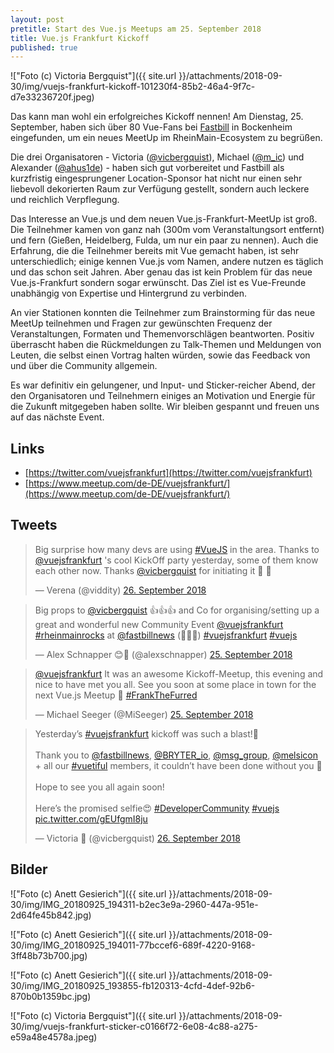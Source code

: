 ```yaml
---
layout: post
pretitle: Start des Vue.js Meetups am 25. September 2018
title: Vue.js Frankfurt Kickoff
published: true
---
```


!["Foto (c) Victoria Bergquist"]({{ site.url }}/attachments/2018-09-30/img/vuejs-frankfurt-kickoff-101230f4-85b2-46a4-9f7c-d7e33236720f.jpeg)

Das kann man wohl ein erfolgreiches Kickoff nennen! Am Dienstag, 25. September, haben sich über 80 Vue-Fans bei [Fastbill](https://www.fastbill.com/) in Bockenheim eingefunden, um ein neues MeetUp im RheinMain-Ecosystem zu begrüßen.

Die drei Organisatoren - Victoria ([@vicbergquist]([https://twitter.com/vicbergquist/)), Michael ([@m_ic](https://twitter.com/m_ic/)) und Alexander ([@ahus1de](https://twitter.com/ahus1de/)) - haben sich gut vorbereitet und Fastbill als kurzfristig eingesprungener Location-Sponsor hat nicht nur einen sehr liebevoll dekorierten Raum zur Verfügung gestellt, sondern auch leckere und reichlich Verpflegung.

Das Interesse an Vue.js und dem neuen Vue.js-Frankfurt-MeetUp ist groß. Die Teilnehmer kamen von ganz nah (300m vom Veranstaltungsort entfernt) und fern (Gießen, Heidelberg, Fulda, um nur ein paar zu nennen). Auch die Erfahrung, die die Teilnehmer bereits mit Vue gemacht haben, ist sehr unterschiedlich; einige kennen Vue.js vom Namen, andere nutzen es täglich und das schon seit Jahren. Aber genau das ist kein Problem für das neue Vue.js-Frankfurt sondern sogar erwünscht. Das Ziel ist es Vue-Freunde unabhängig von Expertise und Hintergrund zu verbinden.

An vier Stationen konnten die Teilnehmer zum Brainstorming für das neue MeetUp teilnehmen und Fragen zur gewünschten Frequenz der Veranstaltungen, Formaten und Themenvorschlägen beantworten. Positiv überrascht haben die Rückmeldungen zu Talk-Themen und Meldungen von Leuten, die selbst einen Vortrag halten würden, sowie das Feedback von und über die Community allgemein.

Es war definitiv ein gelungener, und Input- und Sticker-reicher Abend, der den Organisatoren und Teilnehmern einiges an Motivation und Energie für die Zukunft mitgegeben haben sollte. Wir bleiben gespannt und freuen uns auf das nächste Event.

## Links

- [https://twitter.com/vuejsfrankfurt](https://twitter.com/vuejsfrankfurt)
- [https://www.meetup.com/de-DE/vuejsfrankfurt/](https://www.meetup.com/de-DE/vuejsfrankfurt/)

## Tweets

<blockquote class="twitter-tweet" data-lang="de"><p lang="en" dir="ltr">Big surprise how many devs are using <a href="https://twitter.com/hashtag/VueJS?src=hash&amp;ref_src=twsrc%5Etfw">#VueJS</a> in the area. Thanks to <a href="https://twitter.com/vuejsfrankfurt?ref_src=twsrc%5Etfw">@vuejsfrankfurt</a> &#39;s cool KickOff party yesterday, some of them know each other now. Thanks <a href="https://twitter.com/vicbergquist?ref_src=twsrc%5Etfw">@vicbergquist</a> for initiating it 💪 💪</p>&mdash; Verena (@viddity) <a href="https://twitter.com/viddity/status/1044844267481571329?ref_src=twsrc%5Etfw">26. September 2018</a></blockquote>



<blockquote class="twitter-tweet" data-lang="de"><p lang="en" dir="ltr">Big props to <a href="https://twitter.com/vicbergquist?ref_src=twsrc%5Etfw">@vicbergquist</a> 👍👍👍 and Co for organising/setting up a great and wonderful new Community Event <a href="https://twitter.com/vuejsfrankfurt?ref_src=twsrc%5Etfw">@vuejsfrankfurt</a> <a href="https://twitter.com/hashtag/rheinmainrocks?src=hash&amp;ref_src=twsrc%5Etfw">#rheinmainrocks</a> at <a href="https://twitter.com/fastbillnews?ref_src=twsrc%5Etfw">@fastbillnews</a> (👏👏👏) <a href="https://twitter.com/hashtag/vuejsfrankfurt?src=hash&amp;ref_src=twsrc%5Etfw">#vuejsfrankfurt</a> <a href="https://twitter.com/hashtag/vuejs?src=hash&amp;ref_src=twsrc%5Etfw">#vuejs</a></p>&mdash; Alex Schnapper 😊📱 (@alexschnapper) <a href="https://twitter.com/alexschnapper/status/1044685860329979904?ref_src=twsrc%5Etfw">25. September 2018</a></blockquote>



<blockquote class="twitter-tweet" data-lang="de"><p lang="en" dir="ltr"><a href="https://twitter.com/vuejsfrankfurt?ref_src=twsrc%5Etfw">@vuejsfrankfurt</a> It was an awesome Kickoff-Meetup, this evening and nice to have met you all. See you soon at some place in town for the next Vue.js Meetup 🙂 <a href="https://twitter.com/hashtag/FrankTheFurred?src=hash&amp;ref_src=twsrc%5Etfw">#FrankTheFurred</a></p>&mdash; Michael Seeger (@MiSeeger) <a href="https://twitter.com/MiSeeger/status/1044688521934655489?ref_src=twsrc%5Etfw">25. September 2018</a></blockquote>


<blockquote class="twitter-tweet" data-lang="de"><p lang="en" dir="ltr">Yesterday’s <a href="https://twitter.com/hashtag/vuejsfrankfurt?src=hash&amp;ref_src=twsrc%5Etfw">#vuejsfrankfurt</a> kickoff was such a blast!🎉<br><br>Thank you to <a href="https://twitter.com/fastbillnews?ref_src=twsrc%5Etfw">@fastbillnews</a>, <a href="https://twitter.com/BRYTER_io?ref_src=twsrc%5Etfw">@BRYTER_io</a>, <a href="https://twitter.com/msg_group?ref_src=twsrc%5Etfw">@msg_group</a>, <a href="https://twitter.com/melsicon?ref_src=twsrc%5Etfw">@melsicon</a> + all our <a href="https://twitter.com/hashtag/vuetiful?src=hash&amp;ref_src=twsrc%5Etfw">#vuetiful</a> members, it couldn’t have been done without you 👏<br><br>Hope to see you all again soon!<br><br>Here’s the promised selfie😍 <a href="https://twitter.com/hashtag/DeveloperCommunity?src=hash&amp;ref_src=twsrc%5Etfw">#DeveloperCommunity</a> <a href="https://twitter.com/hashtag/vuejs?src=hash&amp;ref_src=twsrc%5Etfw">#vuejs</a> <a href="https://t.co/gEUfgmI8ju">pic.twitter.com/gEUfgmI8ju</a></p>&mdash; Victoria 🦄 (@vicbergquist) <a href="https://twitter.com/vicbergquist/status/1044862000692637696?ref_src=twsrc%5Etfw">26. September 2018</a></blockquote>



## Bilder

!["Foto (c) Anett Gesierich"]({{ site.url }}/attachments/2018-09-30/img/IMG_20180925_194311-b2ec3e9a-2960-447a-951e-2d64fe45b842.jpg)

!["Foto (c) Anett Gesierich"]({{ site.url }}/attachments/2018-09-30/img/IMG_20180925_194011-77bccef6-689f-4220-9168-3ff48b73b700.jpg)

!["Foto (c) Anett Gesierich"]({{ site.url }}/attachments/2018-09-30/img/IMG_20180925_193855-fb120313-4cfd-4def-92b6-870b0b1359bc.jpg)

!["Foto (c) Victoria Bergquist"]({{ site.url }}/attachments/2018-09-30/img/vuejs-frankfurt-sticker-c0166f72-6e08-4c88-a275-e59a48e4578a.jpeg)




 
